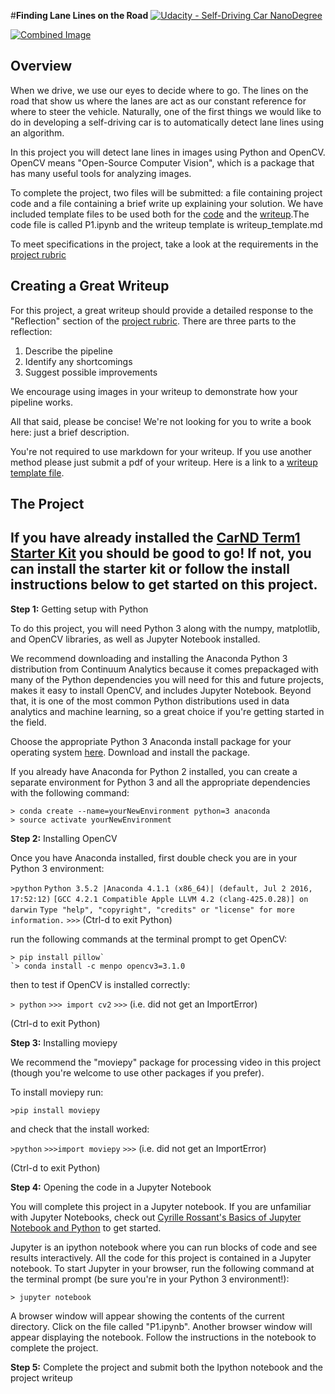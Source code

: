 \#**Finding Lane Lines on the Road** [![Udacity - Self-Driving Car NanoDegree](https://camo.githubusercontent.com/5b9aa393f43d7bb9cc6277140465f5625f2dae7c/68747470733a2f2f73332e616d617a6f6e6177732e636f6d2f756461636974792d7364632f6769746875622f736869656c642d6361726e642e737667)](http://www.udacity.com/drive)

[![Combined Image](https://github.com/huangchiye/Udacity-CarND-LaneLines-P1/raw/master/laneLines_thirdPass.jpg)](https://github.com/huangchiye/Udacity-CarND-LaneLines-P1/blob/master/laneLines_thirdPass.jpg)

## Overview

When we drive, we use our eyes to decide where to go. The lines on the road that show us where the lanes are act as our constant reference for where to steer the vehicle. Naturally, one of the first things we would like to do in developing a self-driving car is to automatically detect lane lines using an algorithm.

In this project you will detect lane lines in images using Python and OpenCV. OpenCV means "Open-Source Computer Vision", which is a package that has many useful tools for analyzing images.

To complete the project, two files will be submitted: a file containing project code and a file containing a brief write up explaining your solution. We have included template files to be used both for the [code](https://github.com/udacity/CarND-LaneLines-P1/blob/master/P1.ipynb) and the [writeup](https://github.com/udacity/CarND-LaneLines-P1/blob/master/writeup_template.md).The code file is called P1.ipynb and the writeup template is writeup_template.md

To meet specifications in the project, take a look at the requirements in the [project rubric](https://review.udacity.com/#!/rubrics/322/view)

## Creating a Great Writeup

For this project, a great writeup should provide a detailed response to the "Reflection" section of the [project rubric](https://review.udacity.com/#!/rubrics/322/view). There are three parts to the reflection:

1. Describe the pipeline
2. Identify any shortcomings
3. Suggest possible improvements

We encourage using images in your writeup to demonstrate how your pipeline works.

All that said, please be concise! We're not looking for you to write a book here: just a brief description.

You're not required to use markdown for your writeup. If you use another method please just submit a pdf of your writeup. Here is a link to a [writeup template file](https://github.com/udacity/CarND-LaneLines-P1/blob/master/writeup_template.md).

## The Project

## If you have already installed the [CarND Term1 Starter Kit](https://github.com/udacity/CarND-Term1-Starter-Kit/blob/master/README.md) you should be good to go! If not, you can install the starter kit or follow the install instructions below to get started on this project.

**Step 1:** Getting setup with Python

To do this project, you will need Python 3 along with the numpy, matplotlib, and OpenCV libraries, as well as Jupyter Notebook installed.

We recommend downloading and installing the Anaconda Python 3 distribution from Continuum Analytics because it comes prepackaged with many of the Python dependencies you will need for this and future projects, makes it easy to install OpenCV, and includes Jupyter Notebook. Beyond that, it is one of the most common Python distributions used in data analytics and machine learning, so a great choice if you're getting started in the field.

Choose the appropriate Python 3 Anaconda install package for your operating system [here](https://www.continuum.io/downloads). Download and install the package.

If you already have Anaconda for Python 2 installed, you can create a separate environment for Python 3 and all the appropriate dependencies with the following command:

```
> conda create --name=yourNewEnvironment python=3 anaconda
> source activate yourNewEnvironment
```

**Step 2:** Installing OpenCV

Once you have Anaconda installed, first double check you are in your Python 3 environment:

`>python`
`Python 3.5.2 |Anaconda 4.1.1 (x86_64)| (default, Jul 2 2016, 17:52:12)`
`[GCC 4.2.1 Compatible Apple LLVM 4.2 (clang-425.0.28)] on darwin`
`Type "help", "copyright", "credits" or "license" for more information.`
`>>>`
(Ctrl-d to exit Python)

run the following commands at the terminal prompt to get OpenCV:

```
> pip install pillow`
`> conda install -c menpo opencv3=3.1.0
```

then to test if OpenCV is installed correctly:

`> python`
`>>> import cv2`
`>>>` (i.e. did not get an ImportError)

(Ctrl-d to exit Python)

**Step 3:** Installing moviepy

We recommend the "moviepy" package for processing video in this project (though you're welcome to use other packages if you prefer).

To install moviepy run:

```
>pip install moviepy
```

and check that the install worked:

`>python`
`>>>import moviepy`
`>>>` (i.e. did not get an ImportError)

(Ctrl-d to exit Python)

**Step 4:** Opening the code in a Jupyter Notebook

You will complete this project in a Jupyter notebook. If you are unfamiliar with Jupyter Notebooks, check out [Cyrille Rossant's Basics of Jupyter Notebook and Python](https://www.packtpub.com/books/content/basics-jupyter-notebook-and-python) to get started.

Jupyter is an ipython notebook where you can run blocks of code and see results interactively. All the code for this project is contained in a Jupyter notebook. To start Jupyter in your browser, run the following command at the terminal prompt (be sure you're in your Python 3 environment!):

```
> jupyter notebook
```

A browser window will appear showing the contents of the current directory. Click on the file called "P1.ipynb". Another browser window will appear displaying the notebook. Follow the instructions in the notebook to complete the project.

**Step 5:** Complete the project and submit both the Ipython notebook and the project writeup
